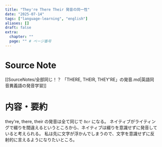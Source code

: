 ```yaml
---
title: "They're There Their 発音の同一性"
date: "2025-07-14"
tags: ["language-learning", "english"]
aliases: []
draft: false
extra:
  chapter: ""
  page: "" # ページ番号
---
```


# Source Note

[[SourceNotes/全部同じ！？ 「THERE, THEIR, THEY'RE」の発音.md|英語同音異義語の発音学習]]

# 内容・要約

they're, there, their の発音は全て同じで `ðɛr` になる。
ネイティブがライティングで綴りを間違えるというところから、ネイティブは綴りを意識せずに発音していると考えられる。
私は先に文字が浮かんでしまうので、文字を意識せずに反射的に言えるようになりたいところ。
